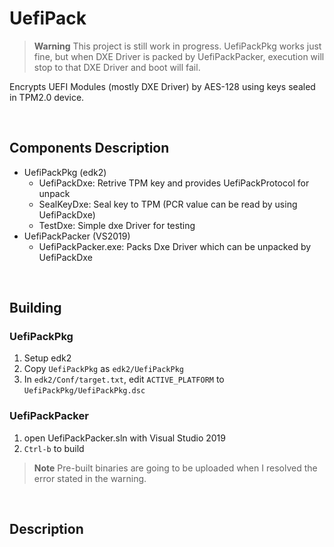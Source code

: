 # UefiPack

> **Warning**
> This project is still work in progress.
> UefiPackPkg works just fine, but when DXE Driver is packed by UefiPackPacker,
> execution will stop to that DXE Driver and boot will fail.

Encrypts UEFI Modules (mostly DXE Driver) by AES-128 using keys sealed in TPM2.0 device.


<br/>


## Components Description
* UefiPackPkg (edk2)
	* UefiPackDxe: Retrive TPM key and provides UefiPackProtocol for unpack
	* SealKeyDxe: Seal key to TPM (PCR value can be read by using UefiPackDxe)
	* TestDxe: Simple dxe Driver for testing
* UefiPackPacker (VS2019)
	* UefiPackPacker.exe: Packs Dxe Driver which can be unpacked by UefiPackDxe


<br/>


## Building

### UefiPackPkg
1. Setup edk2
2. Copy `UefiPackPkg` as `edk2/UefiPackPkg`
3. In `edk2/Conf/target.txt`, edit `ACTIVE_PLATFORM` to `UefiPackPkg/UefiPackPkg.dsc`

### UefiPackPacker
1. open UefiPackPacker.sln with Visual Studio 2019
2. `Ctrl-b` to build

> **Note**
> Pre-built binaries are going to be uploaded when I resolved the error
> stated in the warning.


<br/>


## Description

